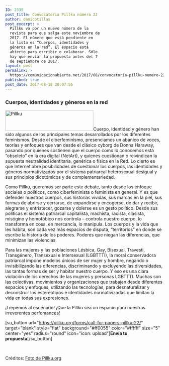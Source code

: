 ```yaml
---
ID: 2335
post_title: Convocatoria Pillku número 22
author: danicotillas
post_excerpt: >
  Pillku va por un nuevo número de la
  revista para que salga este noviembre de
  2017. El número que está pendiente en
  la lista es “Cuerpos, identidades y
  géneros en la red”. El espacio está
  abierto para escribir o colaborar. Sólo
  hay que enviar la propuesta antes del 7
  de septiembre de 2017.
layout: post
permalink: >
  https://comunicacionabierta.net/2017/08/convocatoria-pillku-numero-22/
published: true
post_date: 2017-08-18 20:07:56
---
```

<h3>Cuerpos, identidades y géneros en la red</h3>
<img class="size-full wp-image-1113 alignright" src="https://www.comunicacionabierta.net/wp-content/uploads/2016/06/pillku.png" alt="Pillku" width="280" height="65" />Cuerpo, identidad y género han sido algunos de los principales temas desarrollados por los diferentes feminismos. Desde el ciberfeminismo, presenciamos un abanico de voces, teorías y enfoques que van desde el clásico cyborg de Donna Haraway, pasando por quienes sostienen que el cuerpo como lo conocemos está “obsoleto” en la era digital (NetArt), y quienes cuestionan o reivindican la supuesta neutralidad identitaria, genérica o física en la Red. Lo cierto es que Internet abre posibilidades de cuestionar los cuerpos, las identidades y géneros normativizados por el sistema patriarcal heterosexual desigual y sus principios dicotómicos y de complementariedad.

Como Pillku, queremos ser parte este debate, tanto desde los enfoque sociales o políticos, como ciberfeminista o feminista en general. Y es que defender nuestros cuerpos, sus historias vividas, sus marcas en la piel, sus formas de abrirse y cerrarse, de expandirse y encogerse, de dar y recibir, alegrarse y entristecer, gozarse y dolerse es un gesto político. Desde sus políticas el sistema patriarcal capitalista, machista, racista, clasista, misógino y homofóbico nos controla – controla nuestro cuerpo, lo transforma en cosa, en mercancía, lo manipula. Los cuerpos y la vida que les habita, son cada vez más espacios de disputa, “territorios” en donde se escribe la historia de los poderes. Poderes que niegan las diferencias, que minimizan las violencias.

Para las mujeres y las poblaciones Lésbica, Gay, Bisexual, Travesti, Transgénero, Transexual e Intersexual (<span class="caps">LGBTTTI</span>), la moral conservadora patriarcal impone modelos únicos de ser mujer y hombre, negando o invisibilizando las diferencias, discriminando y excluyendo las diversidades, las tantas formas de ser y habitar nuestro cuerpo. Y eso es una clara violación de los derechos de las mujeres y personas <span class="caps">LGBTTTI</span>. Muchas son las colectivas, movimientos y organizaciones que trabajan desde diferentes espacios y enfoques, utilizando las tecnologías, para desnaturalizar y deconstruir los estereotipos e identidades normativizadas que limitan la vida en todas sus expresiones.

¡Trepemos al escenario! ¡Que la Pillku sea un espacio para nuestras irreverentes perfomances!

[su_button url="https://pillku.org/forms/call-for-papers-pillku-22/" target="blank" style="flat" background="#ff0055" color="#ffffff" size="5" center="yes" radius="round" icon="icon: upload"]<strong>Envía tu propuesta</strong>[/su_button]

&nbsp;

Créditos: <a href="https://pillku.org/media/images/pictures/ciberfeminismo-social_big.jpg">Foto de Pillku.org</a>